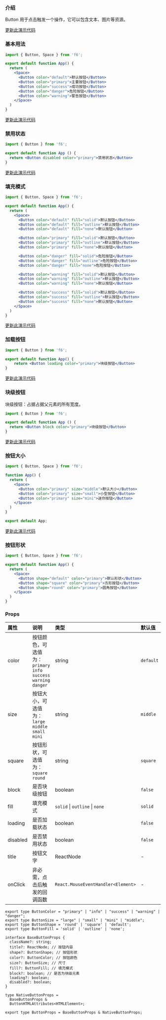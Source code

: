 <div class="block-panel">

<h3>介绍</h3>

Button 用于点击触发一个操作，它可以包含文本、图片等资源。


</div>
<div class="block-panel">
        <a class="to-github-link" target="_blank" href=https://github.com/Webang/f6/tree/master/packages/f6/packages/button/demo/basic.md>更新此演示代码</a>
        <h3>基本用法</h3>

```jsx
import { Button, Space } from 'f6';

export default function App() {
  return (
    <Space>
      <Button color="default">默认按钮</Button>
      <Button color="primary">主要按钮</Button>
      <Button color="success">成功按钮</Button>
      <Button color="danger">危险按钮</Button>
      <Button color="warning">警告按钮</Button>
    </Space>
  )
}
```
</div>

<div class="block-panel">
        <a class="to-github-link" target="_blank" href=https://github.com/Webang/f6/tree/master/packages/f6/packages/button/demo/disabled.md>更新此演示代码</a>
        <h3>禁用状态</h3>

```jsx
import { Button } from 'f6';

export default function App () {
  return <Button disabled color="primary">禁用状态</Button>
}
```
</div>

<div class="block-panel">
        <a class="to-github-link" target="_blank" href=https://github.com/Webang/f6/tree/master/packages/f6/packages/button/demo/fill.md>更新此演示代码</a>
        <h3>填充模式</h3>

```jsx
import { Button, Space } from 'f6';

export default function App() {
  return (
    <Space>
      <Button color="default" fill="solid">默认按钮</Button>
      <Button color="default" fill="outline">默认按钮</Button>
      <Button color="default" fill="none">默认按钮</Button>

      <Button color="primary" fill="solid">默认按钮</Button>
      <Button color="primary" fill="outline">默认按钮</Button>
      <Button color="primary" fill="none">默认按钮</Button>

      <Button color="danger" fill="solid">危险按钮</Button>
      <Button color="danger" fill="outline">危险按钮</Button>
      <Button color="danger" fill="none">危险按钮</Button>

      <Button color="warning" fill="solid">默认按钮</Button>
      <Button color="warning" fill="outline">默认按钮</Button>
      <Button color="warning" fill="none">默认按钮</Button>

      <Button color="success" fill="solid">默认按钮</Button>
      <Button color="success" fill="outline">默认按钮</Button>
      <Button color="success" fill="none">默认按钮</Button>
    </Space>
  )
}
```
</div>

<div class="block-panel">
        <a class="to-github-link" target="_blank" href=https://github.com/Webang/f6/tree/master/packages/f6/packages/button/demo/loading.md>更新此演示代码</a>
        <h3>加载按钮</h3>

```jsx
import { Button } from 'f6';

export default function App() {
    return <Button loading color="primary">块级按钮</Button>
}
```
</div>

<div class="block-panel">
        <a class="to-github-link" target="_blank" href=https://github.com/Webang/f6/tree/master/packages/f6/packages/button/demo/block.md>更新此演示代码</a>
        <h3>块级按钮</h3>

块级按钮：占据占据父元素的所有宽度。

```jsx
import { Button } from 'f6';

export default function App () {
  return <Button block color="primary">块级按钮</Button>
}
```
</div>

<div class="block-panel">
        <a class="to-github-link" target="_blank" href=https://github.com/Webang/f6/tree/master/packages/f6/packages/button/demo/size.md>更新此演示代码</a>
        <h3>按钮大小</h3>

```jsx
import { Button, Space } from 'f6';

function App() {
  return (
    <Space>
      <Button color="primary" size="middle">默认大小</Button>
      <Button color="primary" size="small">小型按钮</Button>
      <Button color="primary" size="mini">迷你按钮</Button>
    </Space>
  )
}

export default App;
```
</div>

<div class="block-panel">
        <a class="to-github-link" target="_blank" href=https://github.com/Webang/f6/tree/master/packages/f6/packages/button/demo/shape.md>更新此演示代码</a>
        <h3>按钮形状</h3>

```jsx
import { Button, Space } from 'f6';

export default function App() {
  return (
    <Space>
      <Button shape="default" color="primary">默认形状</Button>
      <Button shape="square" color="primary">方形按钮</Button>
      <Button shape="round" color="primary">圆角按钮</Button>
    </Space>
  )
}
```
</div>
<div class="block-panel">

<h3>Props</h3>

| 属性 | 说明 | 类型 | 默认值 |
| :-  | :- | :- | :- |
| color | 按钮颜色，可选值为：`primary` `info` `success` `warning` `danger` | string | `default` |
| size | 按钮大小，可选值为：`large` `middle` `small` `mini` | string | `middle` |
| square | 按钮形状，可选值为：`square` `round` | string | `square` |
| block | 是否块级按钮 | boolean | `false` |
| fill | 填充模式 | `solid` \| `outline` \| `none` | `solid` |
| loading | 是否加载状态 | boolean | `false` |
| disabled | 是否禁用状态 | boolean | `false` |
| title | 按钮文字 | ReactNode | - |
| onClick |	非必需，点击后触发的回调函数 | `React.MouseEventHandler<Element>` | - |


```tsx
export type ButtonColor = "primary" | "info" | "success" | "warning" | "danger";
export type ButtonSize = "large" | "small" | "mini" | "middle";
export type ButtonShape = 'round' | 'square' | 'default';
export type ButtonFill = 'solid' | 'outline' | 'none';

interface BaseButtonProps {
  className?: string;
  title?: ReactNode; // 按钮内容
  shape?: ButtonShape; // 按钮形状
  color?: ButtonColor; // 按钮颜色
  size?: ButtonSize; // 尺寸
  fill?: ButtonFill; // 填充模式
  block?: boolean; // 是否为块级元素
  loading?: boolean;
  disabled?: boolean;
}

type NativeButtonProps =
  BaseButtonProps &
  ButtonHTMLAttributes<HTMLElement>;

export type ButtonProps = BaseButtonProps & NativeButtonProps;
```
</div>